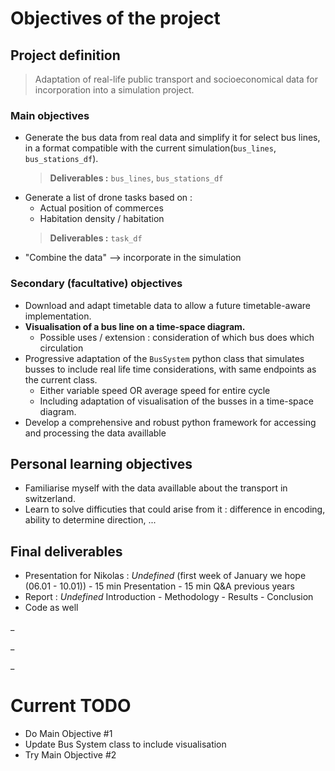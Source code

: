 # Objectives of the project

## Project definition

> Adaptation of real-life public transport and socioeconomical data for incorporation into a simulation project.

### Main objectives
- Generate the bus data from real data and simplify it for select bus lines, in a format compatible with the current simulation(`bus_lines`, `bus_stations_df`).
  > **Deliverables :** `bus_lines`, `bus_stations_df`
- Generate a list of drone tasks based on :
  - Actual position of commerces
  - Habitation density / habitation 
  > **Deliverables :**  `task_df`
- "Combine the data" --> incorporate in the simulation


### Secondary (facultative) objectives
- Download and adapt timetable data to allow a future timetable-aware implementation.
- **Visualisation of a bus line on a time-space diagram.**
  - Possible uses / extension : consideration of which bus does which circulation
- Progressive adaptation of the `BusSystem` python class that simulates busses to include real life time considerations, with same endpoints as the current class.
  - Either variable speed OR average speed for entire cycle
  - Including adaptation of visualisation of the busses in a time-space diagram.
- Develop a comprehensive and robust python framework for accessing and processing the data availlable


## Personal learning objectives
- Familiarise myself with the data availlable about the transport in switzerland.
- Learn to solve difficuties that could arise from it : difference in encoding, ability to determine direction, ...

## Final deliverables
- Presentation for Nikolas : *Undefined* (first week of January we hope (06.01 - 10.01)) - 15 min Presentation - 15 min Q&A previous years
- Report : *Undefined* Introduction - Methodology - Results - Conclusion
- Code as well


_

_

_


# Current TODO

- Do Main Objective #1
- Update Bus System class to include visualisation
- Try Main Objective #2